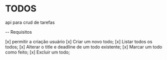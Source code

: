 # TODOS

 api para crud de tarefas

-- Requisitos

[x] permitir a criação usuário
[x] Criar um novo todo;
[x] Listar todos os todos;
[x] Alterar o title e deadline de um todo existente;
[x] Marcar um todo como feito;
[x] Excluir um todo;
